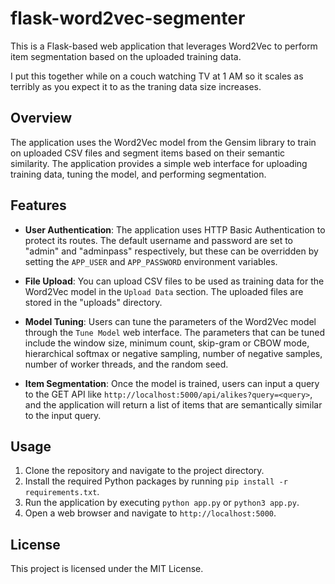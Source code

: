# flask-word2vec-segmenter

This is a Flask-based web application that leverages Word2Vec to perform item segmentation based on the uploaded training data.

I put this together while on a couch watching TV at 1 AM so it scales as terribly as you expect it to as the traning data size increases.

## Overview

The application uses the Word2Vec model from the Gensim library to train on uploaded CSV files and segment items based on their semantic similarity. The application provides a simple web interface for uploading training data, tuning the model, and performing segmentation.

## Features

- **User Authentication**: The application uses HTTP Basic Authentication to protect its routes. The default username and password are set to "admin" and "adminpass" respectively, but these can be overridden by setting the `APP_USER` and `APP_PASSWORD` environment variables.

- **File Upload**: You can upload CSV files to be used as training data for the Word2Vec model in the `Upload Data` section. The uploaded files are stored in the "uploads" directory.

- **Model Tuning**: Users can tune the parameters of the Word2Vec model through the `Tune Model` web interface. The parameters that can be tuned include the window size, minimum count, skip-gram or CBOW mode, hierarchical softmax or negative sampling, number of negative samples, number of worker threads, and the random seed.

- **Item Segmentation**: Once the model is trained, users can input a query to the GET API like `http://localhost:5000/api/alikes?query=<query>`, and the application will return a list of items that are semantically similar to the input query.

## Usage

1. Clone the repository and navigate to the project directory.
2. Install the required Python packages by running `pip install -r requirements.txt`.
3. Run the application by executing `python app.py` or `python3 app.py`.
4. Open a web browser and navigate to `http://localhost:5000`.

## License

This project is licensed under the MIT License.
